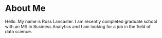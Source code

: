 # About Me
Hello. My name is Ross Lancaster. I am recently completed graduate school with an MS in Business Analytics and I am looking for a job in the field of data science. 
